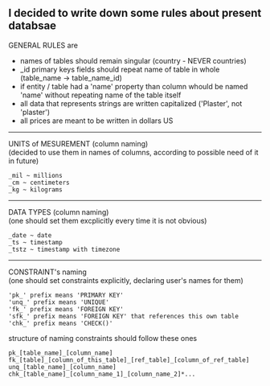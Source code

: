 I decided to write down some rules about present databsae
----
GENERAL RULES are
+ names of tables should remain singular (country - NEVER countries)
+ _id primary keys fields should repeat name of table in whole (table_name -> table_name_id)
+ if entity / table had a 'name' property than column whould be named 'name' without repeating name of the table itself
+ all data that represents strings are written capitalized ('Plaster', not 'plaster')
+ all prices are meant to be written in dollars US
----
UNITS of MESUREMENT (column naming)    
(decided to use them in names of columns, according to possible need of it in future)
```
_mil ~ millions
_cm ~ centimeters
_kg ~ kilograms
```
----
DATA TYPES (column naming)  
(one should set them excplicitly every time it is not obvious)
```
_date ~ date
_ts ~ timestamp
_tstz ~ timestamp with timezone
```
----
CONSTRAINT's naming  
(one should set constraints explicitly, declaring user's names for them)
```
'pk_' prefix means 'PRIMARY KEY'
'unq_' prefix means 'UNIQUE'
'fk_' prefix means 'FOREIGN KEY'
'sfk_' prefix means 'FOREIGN KEY' that references this own table
'chk_' prefix means 'CHECK()'
```

structure of naming constraints should follow these ones
```
pk_[table_name]_[column_name]
fk_[table]_[column_of_this_table]_[ref_table]_[column_of_ref_table]
unq_[table_name]_[column_name]
chk_[table_name]_[column_name_1]_[column_name_2]*...
```